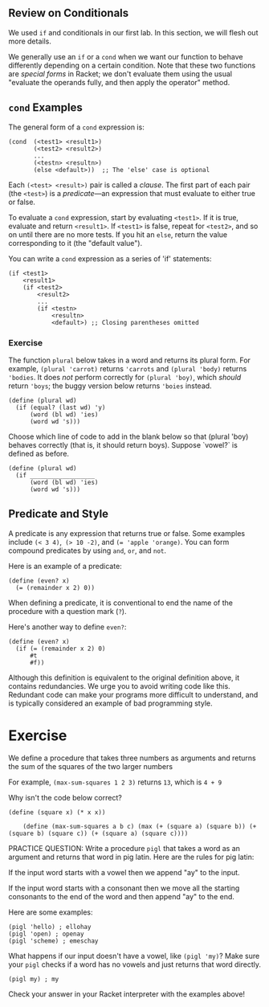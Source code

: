 ## Review on Conditionals

We used `if` and conditionals in our first lab.
In this section, we will flesh out more details.

We generally use an `if` or a `cond` when we want our function to behave
differently depending on a certain condition. Note that these two functions are
_special forms_ in Racket; we don't evaluate them using the usual
"evaluate the operands fully, and then apply the operator" method.

## `cond` Examples

The general form of a `cond` expression is:

```
(cond  (<test1> <result1>)
       (<test2> <result2>)
       ...
       (<testn> <resultn>)
       (else <default>))  ;; The 'else' case is optional
```

Each `(<test> <result>)` pair is called a _clause_. The first part
of each pair (the `<test>`) is a _predicate_&mdash;an expression that must evaluate
to either true or false.

To evaluate a `cond` expression, start by evaluating `<test1>`. If it is true, evaluate
and return `<result1>`. If `<test1>` is false, repeat for `<test2>`, and so on until there
are no more tests. If you hit an `else`, return the value corresponding to it (the "default value").

You can write a `cond` expression as a series of 'if' statements:

```
(if <test1>
    <result1>
    (if <test2>
        <result2>
        ...
        (if <testn>
            <resultn>
            <default>) ;; Closing parentheses omitted
```       

### Exercise

The function `plural` below takes in a word and returns its plural form. For example, `(plural 'carrot)` returns `'carrots` and `(plural 'body)` returns `'bodies`. It does _not_ perform correctly for `(plural 'boy)`, which _should_ return `'boys`; the buggy version below returns `'boies` instead.

```
(define (plural wd) 
  (if (equal? (last wd) 'y) 
      (word (bl wd) 'ies)
      (word wd 's)))
```

<div class="mc">
Choose which line of code to add in the blank below so that (plural 'boy) behaves correctly (that is, it should return boys). Suppose `vowel?` is defined as before.

<pre><code>(define (plural wd) 
  (if __________________
      (word (bl wd) 'ies)
      (word wd 's)))
</code></pre>

<ans text="(and (equal? (last wd) 'y') (not (vowel? (last (bl wd)))))" explanation="What if the word is only a letter long?" ></ans>
<ans text="(or (equal? (last wd) 'y)) (> (length word) 1) (not (vowel? (last (bl wd)))))" explanation="This will return true for any word that ends with y." ></ans>
<ans text="(and (equal? (last wd) 'y)) (> (length word) 1) (not (vowel? (last (bl wd)))))" explanation="Yup!" correct></ans>
<ans text="(equal? (last wd) 'y)" explanation="That's just the original code!"></ans>
<!-- and so on -->
</div>

## Predicate and Style

A predicate is any expression that returns true or false. Some examples
include `(< 3 4)`,` (> 10 -2)`, and `(= 'apple 'orange)`. You can form compound
predicates by using `and`, `or`, and `not`.

Here is an example of a predicate:

```
(define (even? x)
  (= (remainder x 2) 0))
```

When defining a predicate, it is conventional to end the name of the procedure
with a question mark (`?`).

Here's another way to define `even?`:

```
(define (even? x)
  (if (= (remainder x 2) 0)
      #t
      #f))
```

Although this definition is equivalent to the original definition above, it contains redundancies.
We urge you to avoid writing code like this.
Redundant code can make your programs more difficult to understand, and is typically considered
an example of bad programming style.

# Exercise

We define a procedure that takes three numbers as arguments and returns the sum of the squares of the two larger numbers

For example, `(max-sum-squares 1 2 3)` returns `13`, which is `4 + 9`

<div class="mc">
Why isn't the code below correct?

<pre><code>(define (square x) (* x x))

	(define (max-sum-squares a b c) (max (+ (square a) (square b)) (+ (square b) (square c)) (+ (square a) (square c))))
</code></pre>
<ans text="This definition won't work for arguments that are less than 1" explanation="Nice!" correct></ans>
<ans text="This definition won't work because max only take in two arguments" explanation="Nope! Max can take in as many arguments as you want"></ans>
<ans text="This definition won't work because square needs to be defined inside of the body of max-sum-squares" explanation="Since square is defined in what's called the global environment, we can use it inside of the body of any procedure."></ans>
<!-- and so on -->
</div>

PRACTICE QUESTION:
Write a procedure `pigl` that takes a word as an argument and returns that word in pig latin. Here are the rules for pig latin:

If the input word starts with a vowel then we append "ay" to the input.

If the input word starts with a consonant then we move all the starting consonants to the end of the word and then append "ay" to the end.

Here are some examples:

<pre><code>(pigl 'hello) ; ellohay 
(pigl 'open) ; openay 
(pigl 'scheme) ; emeschay
</code></pre>

What happens if our input doesn't have a vowel, like `(pigl 'my)`? Make sure your `pigl` checks if a word has no vowels and just returns that word directly. 

<pre><code>(pigl my) ; my
</code></pre>

Check your answer in your Racket interpreter with the examples above!

